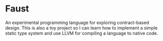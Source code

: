 # Faust

An experimental programming language for exploring contract-based design. This is also a toy project so I can learn how to implement a simple static type system and use LLVM for compiling a language to native code.
